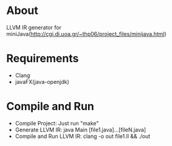 # About

LLVM IR generator for miniJava(http://cgi.di.uoa.gr/~thp06/project_files/minijava.html)

# Requirements
- Clang
- javaFX(java-openjdk)

# Compile and Run

- Compile Project: Just run "make"
- Generate LLVM IR: java Main [file1.java]...[fileN.java]
- Compile and Run LLVM IR: clang -o out file1.ll && ./out
